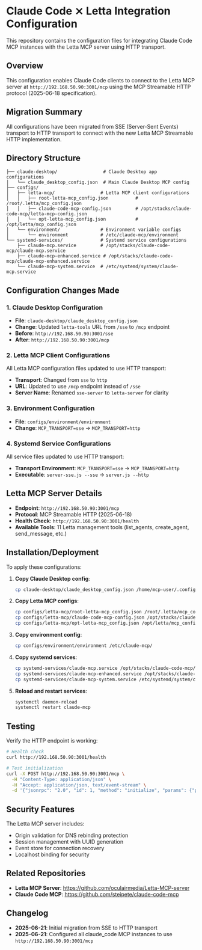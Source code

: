 # Claude Code ⨯ Letta Integration Configuration

This repository contains the configuration files for integrating Claude Code MCP instances with the Letta MCP server using HTTP transport.

## Overview

This configuration enables Claude Code clients to connect to the Letta MCP server at `http://192.168.50.90:3001/mcp` using the MCP Streamable HTTP protocol (2025-06-18 specification).

## Migration Summary

All configurations have been migrated from SSE (Server-Sent Events) transport to HTTP transport to connect with the new Letta MCP Streamable HTTP implementation.

## Directory Structure

```
├── claude-desktop/                 # Claude Desktop app configurations
│   └── claude_desktop_config.json  # Main Claude Desktop MCP config
├── configs/
│   ├── letta-mcp/                 # Letta MCP client configurations
│   │   ├── root-letta-mcp_config.json          # /root/.letta/mcp_config.json
│   │   ├── claude-code-mcp-config.json         # /opt/stacks/claude-code-mcp/letta-mcp-config.json
│   │   └── opt-letta-mcp_config.json           # /opt/letta/mcp_config.json
│   └── environment/               # Environment variable configs
│       └── environment            # /etc/claude-mcp/environment
└── systemd-services/              # Systemd service configurations
    ├── claude-mcp.service         # /opt/stacks/claude-code-mcp/claude-mcp.service
    ├── claude-mcp-enhanced.service # /opt/stacks/claude-code-mcp/claude-mcp-enhanced.service
    └── claude-mcp-system.service  # /etc/systemd/system/claude-mcp.service
```

## Configuration Changes Made

### 1. Claude Desktop Configuration
- **File**: `claude-desktop/claude_desktop_config.json`
- **Change**: Updated `letta-tools` URL from `/sse` to `/mcp` endpoint
- **Before**: `http://192.168.50.90:3001/sse`
- **After**: `http://192.168.50.90:3001/mcp`

### 2. Letta MCP Client Configurations
All Letta MCP configuration files updated to use HTTP transport:

- **Transport**: Changed from `sse` to `http`
- **URL**: Updated to use `/mcp` endpoint instead of `/sse`
- **Server Name**: Renamed `sse-server` to `letta-server` for clarity

### 3. Environment Configuration
- **File**: `configs/environment/environment`
- **Change**: `MCP_TRANSPORT=sse` → `MCP_TRANSPORT=http`

### 4. Systemd Service Configurations
All service files updated to use HTTP transport:

- **Transport Environment**: `MCP_TRANSPORT=sse` → `MCP_TRANSPORT=http`
- **Executable**: `server-sse.js --sse` → `server.js --http`

## Letta MCP Server Details

- **Endpoint**: `http://192.168.50.90:3001/mcp`
- **Protocol**: MCP Streamable HTTP (2025-06-18)
- **Health Check**: `http://192.168.50.90:3001/health`
- **Available Tools**: 11 Letta management tools (list_agents, create_agent, send_message, etc.)

## Installation/Deployment

To apply these configurations:

1. **Copy Claude Desktop config**:
   ```bash
   cp claude-desktop/claude_desktop_config.json /home/mcp-user/.config/Claude/
   ```

2. **Copy Letta MCP configs**:
   ```bash
   cp configs/letta-mcp/root-letta-mcp_config.json /root/.letta/mcp_config.json
   cp configs/letta-mcp/claude-code-mcp-config.json /opt/stacks/claude-code-mcp/letta-mcp-config.json
   cp configs/letta-mcp/opt-letta-mcp_config.json /opt/letta/mcp_config.json
   ```

3. **Copy environment config**:
   ```bash
   cp configs/environment/environment /etc/claude-mcp/
   ```

4. **Copy systemd services**:
   ```bash
   cp systemd-services/claude-mcp.service /opt/stacks/claude-code-mcp/
   cp systemd-services/claude-mcp-enhanced.service /opt/stacks/claude-code-mcp/
   cp systemd-services/claude-mcp-system.service /etc/systemd/system/claude-mcp.service
   ```

5. **Reload and restart services**:
   ```bash
   systemctl daemon-reload
   systemctl restart claude-mcp
   ```

## Testing

Verify the HTTP endpoint is working:

```bash
# Health check
curl http://192.168.50.90:3001/health

# Test initialization
curl -X POST http://192.168.50.90:3001/mcp \
  -H "Content-Type: application/json" \
  -H "Accept: application/json, text/event-stream" \
  -d '{"jsonrpc": "2.0", "id": 1, "method": "initialize", "params": {"protocolVersion": "2024-11-05", "capabilities": {"tools": {}}, "clientInfo": {"name": "test-client", "version": "1.0.0"}}}'
```

## Security Features

The Letta MCP server includes:
- Origin validation for DNS rebinding protection
- Session management with UUID generation
- Event store for connection recovery
- Localhost binding for security

## Related Repositories

- **Letta MCP Server**: https://github.com/oculairmedia/Letta-MCP-server
- **Claude Code MCP**: https://github.com/steipete/claude-code-mcp

## Changelog

- **2025-06-21**: Initial migration from SSE to HTTP transport
- **2025-06-21**: Configured all claude_code MCP instances to use `http://192.168.50.90:3001/mcp`